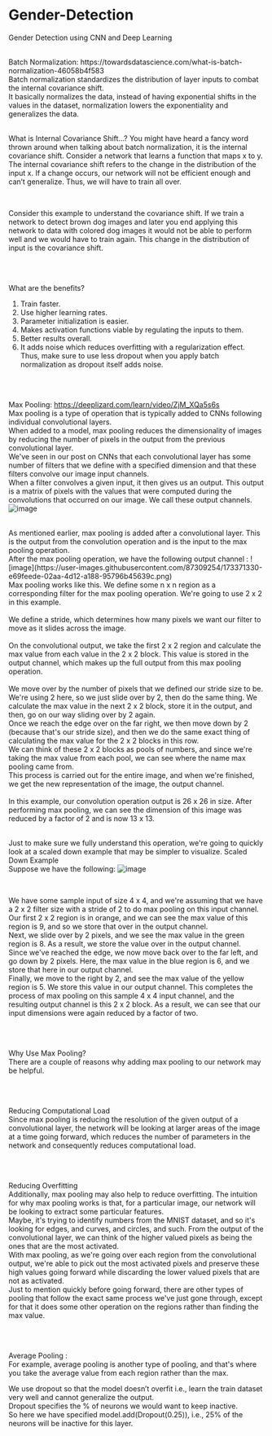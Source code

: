 # Gender-Detection
Gender Detection using CNN and Deep Learning

<br>
Batch Normalization: https://towardsdatascience.com/what-is-batch-normalization-46058b4f583
<br>
Batch normalization standardizes the distribution of layer inputs to combat the internal covariance shift.
<br>
It basically normalizes the data, instead of having exponential shifts in the values in the dataset, normalization lowers the exponentiality and generalizes the data.

<br>
<br>

What is Internal Covariance Shift…?
You might have heard a fancy word thrown around when talking about batch normalization, it is the internal covariance shift. Consider a network that learns a function that maps x to y. The internal covariance shift refers to the change in the distribution of the input x. If a change occurs, our network will not be efficient enough and can’t generalize. Thus, we will have to train all over.

<br>

Consider this example to understand the covariance shift. If we train a network to detect brown dog images and later you end applying this network to data with colored dog images it would not be able to perform well and we would have to train again. This change in the distribution of input is the covariance shift.

<br>
<br>

What are the benefits?
1.	Train faster.
2.	Use higher learning rates.
3.	Parameter initialization is easier.
4.	Makes activation functions viable by regulating the inputs to them.
5.	Better results overall.
6.	It adds noise which reduces overfitting with a regularization effect. Thus, make sure to use less dropout when you apply batch normalization as dropout itself adds noise.

 
<br>
<br>

Max Pooling: https://deeplizard.com/learn/video/ZjM_XQa5s6s
<br>
Max pooling is a type of operation that is typically added to CNNs following individual convolutional layers.
<br>
When added to a model, max pooling reduces the dimensionality of images by reducing the number of pixels in the output from the previous convolutional layer.
<br>
We've seen in our post on CNNs that each convolutional layer has some number of filters that we define with a specified dimension and that these filters convolve our image input channels.
<br>
When a filter convolves a given input, it then gives us an output. This output is a matrix of pixels with the values that were computed during the convolutions that occurred on our image. We call these output channels.
<br> 
![image](https://user-images.githubusercontent.com/87309254/173369049-2d386e67-2b85-4cb9-9b83-92702be052fa.png)
 
<br>
As mentioned earlier, max pooling is added after a convolutional layer. This is the output from the convolution operation and is the input to the max pooling operation.
<br>
After the max pooling operation, we have the following output channel :
![image](https://user-images.githubusercontent.com/87309254/173371330-e69feede-02aa-4d12-a188-95796b45639c.png)

<br>
Max pooling works like this. We define some n x n region as a corresponding filter for the max pooling operation. We're going to use 2 x 2 in this example.
<br>
<br>
We define a stride, which determines how many pixels we want our filter to move as it slides across the image.
<br>
<br>
On the convolutional output, we take the first 2 x 2 region and calculate the max value from each value in the 2 x 2 block. This value is stored in the output channel, which makes up the full output from this max pooling operation.
<br>
<br>
We move over by the number of pixels that we defined our stride size to be. We're using 2 here, so we just slide over by 2, then do the same thing. We calculate the max value in the next 2 x 2 block, store it in the output, and then, go on our way sliding over by 2 again.
<br>
Once we reach the edge over on the far right, we then move down by 2 (because that's our stride size), and then we do the same exact thing of calculating the max value for the 2 x 2 blocks in this row.
<br>
We can think of these 2 x 2 blocks as pools of numbers, and since we're taking the max value from each pool, we can see where the name max pooling came from.
<br>
This process is carried out for the entire image, and when we're finished, we get the new representation of the image, the output channel.
<br>
<br>
In this example, our convolution operation output is 26 x 26 in size. After performing max pooling, we can see the dimension of this image was reduced by a factor of 2 and is now 13 x 13.

<br>
<br>

Just to make sure we fully understand this operation, we're going to quickly look at a scaled down example that may be simpler to visualize.
Scaled Down Example
<br>
Suppose we have the following:
![image](https://user-images.githubusercontent.com/87309254/173369319-33db10bf-ba6f-4d96-9091-50a359687558.png)

<br>

We have some sample input of size 4 x 4, and we're assuming that we have a 2 x 2 filter size with a stride of 2 to do max pooling on this input channel.
<br>
Our first 2 x 2 region is in orange, and we can see the max value of this region is 9, and so we store that over in the output channel.
<br>
Next, we slide over by 2 pixels, and we see the max value in the green region is 8. As a result, we store the value over in the output channel.
<br>
Since we've reached the edge, we now move back over to the far left, and go down by 2 pixels. Here, the max value in the blue region is 6, and we store that here in our output channel.
<br>
Finally, we move to the right by 2, and see the max value of the yellow region is 5. We store this value in our output channel.
This completes the process of max pooling on this sample 4 x 4 input channel, and the resulting output channel is this 2 x 2 block. As a result, we can see that our input dimensions were again reduced by a factor of two.

<br>
<br>

Why Use Max Pooling?
<br>
There are a couple of reasons why adding max pooling to our network may be helpful.

<br>
<br>

Reducing Computational Load
<br>
Since max pooling is reducing the resolution of the given output of a convolutional layer, the network will be looking at larger areas of the image at a time going forward, which reduces the number of parameters in the network and consequently reduces computational load.

<br>
<br>

Reducing Overfitting
<br>
Additionally, max pooling may also help to reduce overfitting. The intuition for why max pooling works is that, for a particular image, our network will be looking to extract some particular features.
<br>
Maybe, it's trying to identify numbers from the MNIST dataset, and so it's looking for edges, and curves, and circles, and such. From the output of the convolutional layer, we can think of the higher valued pixels as being the ones that are the most activated.
<br>
With max pooling, as we're going over each region from the convolutional output, we're able to pick out the most activated pixels and preserve these high values going forward while discarding the lower valued pixels that are not as activated.
<br>
Just to mention quickly before going forward, there are other types of pooling that follow the exact same process we've just gone through, except for that it does some other operation on the regions rather than finding the max value.

<br>
<br>

Average Pooling : 
<br> 
For example, average pooling is another type of pooling, and that's where you take the average value from each region rather than the max.



We use dropout so that the model doesn’t overfit i.e., learn the train dataset very well and cannot generalize the output.
<br>
Dropout specifies the % of neurons we would want to keep inactive.
<br>
So here we have specified model.add(Dropout(0.25)), i.e., 25% of the neurons will be inactive for this layer.
